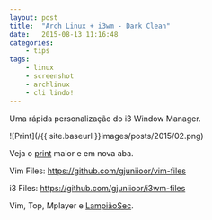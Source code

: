 ```yaml
---
layout: post
title:  "Arch Linux + i3wm - Dark Clean"
date:   2015-08-13 11:16:48
categories:
    - tips
tags:
    - linux
    - screenshot
    - archlinux
    - cli lindo!
---
```


Uma rápida personalização do i3 Window Manager.

![Print](/{{ site.baseurl }}images/posts/2015/02.png)

Veja o <a title="ScreenShot" href="//{{ site.baseurl }}images/posts/2015/02.png" target="_blank">print</a> maior e em nova aba.

Vim Files: <a href="https://github.com/gjuniioor/vim-files" target="_blank">https://github.com/gjuniioor/vim-files</a>

i3 Files: <a href="https://github.com/gjuniioor/i3wm-files" target="_blank">https://github.com/gjuniioor/i3wm-files</a>

Vim, Top, Mplayer e <a href="https://lampiaosec.github.io" target="_blank">LampiãoSec</a>.
